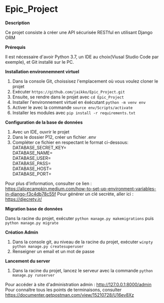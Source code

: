 # Epic_Project

**Description** 

Ce projet consiste à créer une API sécurisée RESTful en utilisant Django ORM

**Prérequis**

Il est nécessaire d'avoir Python 3.7, un IDE au choix(Viusal Studio Code par exemple), et Git installé sur le PC.

**Installation environnemnent virtuel**

1. Dans la console Git, choissisez l'emplacement où vous voulez cloner le projet
2. Exécuter  ``` https://github.com/jaikko/Epic_Project.git ```
3. Ensuite, se rendre dans le projet avec ``` cd Epic_Project ```
4. Installer l'environnement virtuel en éxécutant ``` python -m venv env ```
5. Activer le avec la commande   ``` source env/Scripts/activate ```
6. Installer les modules avec  ```pip install -r requirements.txt ```

**Configuration de la base de données**
1. Avec un IDE, ouvrir le projet
2. Dans le dossier P12, créer un fichier .env
3. Compléter ce fichier en respectant le format ci-dessous:  
 DATABASE_SECRET_KEY=  
 DATABASE_NAME=  
 DATABASE_USER=  
 DATABASE_PASS=  
 DATABASE_HOST=  
 DATABASE_PORT=
 
Pour plus d'information, consulter ce lien : https://alicecampkin.medium.com/how-to-set-up-environment-variables-in-django-f3c4db78c55f
Pour générer un clé secrète, aller ici : https://djecrety.ir/
 
**Migration base de données**

Dans la racine du projet, exécuter ``` python manage.py makemigrations ``` puis ``` python manage.py migrate ```

**Création Admin**

1. Dans la console git, au niveau de la racine du projet, exécuter ``` winpty python manage.py createsuperuser ``` 
2. Renseigner un email et un mot de passe

**Lancement du server**

1. Dans la racine du projet, lancez le serveur avec la commande ```python manage.py runserver```

Pour accéder à site d'administration admin : http://127.0.0.1:8000/admin  
Pour connaître tous les points de terminaisons, consulter https://documenter.getpostman.com/view/15210728/U16ev8Xz

